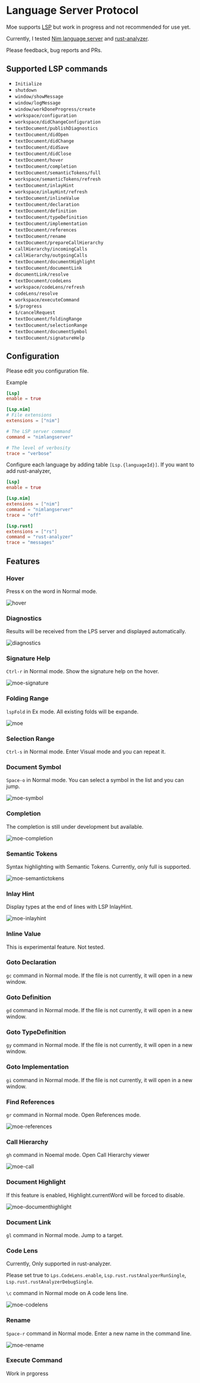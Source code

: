 # Language Server Protocol

Moe supports [LSP](https://microsoft.github.io/language-server-protocol/) but work in progress and not recommended for use yet.

Currently, I tested [Nim language server](https://github.com/nim-lang/langserver) and [rust-analyzer](https://rust-analyzer.github.io).

Please feedback, bug reports and PRs.

## Supported LSP commands

- `Initialize`
- `shutdown`
- `window/showMessage`
- `window/logMessage`
- `window/workDoneProgress/create`
- `workspace/configuration`
- `workspace/didChangeConfiguration`
- `textDocument/publishDiagnostics`
- `textDocument/didOpen`
- `textDocument/didChange`
- `textDocument/didSave`
- `textDocument/didClose`
- `textDocument/hover`
- `textDocument/completion`
- `textDocument/semanticTokens/full`
- `workspace/semanticTokens/refresh`
- `textDocument/inlayHint`
- `workspace/inlayHint/refresh`
- `textDocument/inlineValue`
- `textDocument/declaration`
- `textDocument/definition`
- `textDocument/typeDefinition`
- `textDocument/implementation`
- `textDocument/references`
- `textDocument/rename`
- `textDocument/prepareCallHierarchy`
- `callHierarchy/incomingCalls`
- `callHierarchy/outgoingCalls`
- `textDocument/documentHighlight`
- `textDocument/documentLink`
- `documentLink/resolve`
- `textDocument/codeLens`
- `workspace/codeLens/refresh`
- `codeLens/resolve`
- `workspace/executeCommand`
- `$/progress`
- `$/cancelRequest`
- `textDocument/foldingRange`
- `textDocument/selectionRange`
- `textDocument/documentSymbol`
- `textDocument/signatureHelp`

## Configuration

Please edit you configuration file.

Example
```toml
[Lsp]
enable = true

[Lsp.nim]
# File extensions
extensions = ["nim"]

# The LSP server command
command = "nimlangserver"

# The level of verbosity 
trace = "verbose"
```

Configure each language by adding table `[Lsp.{languageId}]`.
If you want to add rust-analyzer,
```toml
[Lsp]
enable = true

[Lsp.nim]
extensions = ["nim"]
command = "nimlangserver"
trace = "off"

[Lsp.rust]
extensions = ["rs"]
command = "rust-analyzer"
trace = "messages"
```

## Features

### Hover

Press `K` on the word in Normal mode.

![hover](https://github.com/fox0430/moe/assets/15966436/9e1f78d7-c52d-4bf7-bb51-7d86659ffeb5)

### Diagnostics

Results will be received from the LPS server and displayed automatically.

![diagnostics](https://github.com/fox0430/moe/assets/15966436/3cc99b32-c53a-4878-846d-8fd44b4a6fb2)

### Signature Help

`Ctrl-r` in Normal mode. Show the signature help on the hover.

![moe-signature](https://github.com/user-attachments/assets/7c8f2487-7cd9-4bb5-8833-2e495fdd21b3)

### Folding Range

`lspFold` in Ex mode. All existing folds will be expande.

![moe](https://github.com/user-attachments/assets/9fac0f03-fa70-49f8-9da0-ea9ae0c0ce04)

### Selection Range

`Ctrl-s` in Normal mode. Enter Visual mode and you can repeat it.

### Document Symbol

`Space-o` in Normal mode. You can select a symbol in the list and you can jump.

![moe-symbol](https://github.com/user-attachments/assets/67f15598-1e66-4c83-a99b-b0f1b21ef2b9)

### Completion

The completion is still under development but available.

![moe-completion](https://github.com/fox0430/moe/assets/15966436/c1788c00-45f9-4c45-b80f-ebe00638d91d)

### Semantic Tokens

Syntax highlighting with Semantic Tokens. Currently, only full is supported.

![moe-semantictokens](https://github.com/fox0430/moe/assets/15966436/234ed9d2-7251-4e5c-a242-626b45e091e7)

### Inlay Hint

Display types at the end of lines with LSP InlayHint.

![moe-inlayhint](https://github.com/fox0430/moe/assets/15966436/6e096bf4-0561-457d-944f-2526177fe33a)

### Inline Value

This is experimental feature. Not tested.

### Goto Declaration

`gc` command in Normal mode. If the file is not currently, it will open in a new window.

### Goto Definition

`gd` command in Normal mode. If the file is not currently, it will open in a new window.

### Goto TypeDefinition

`gy` command in Normal mode. If the file is not currently, it will open in a new window.

### Goto Implementation

`gi` command in Normal mode. If the file is not currently, it will open in a new window.

### Find References

`gr` command in Normal mode. Open References mode.

![moe-references](https://github.com/fox0430/moe/assets/15966436/fe34a5f9-a68b-4300-ad82-7c8bd7150d01)

### Call Hierarchy 

`gh` command in Noemal mode. Open Call Hierarchy viewer

![moe-call](https://github.com/fox0430/moe/assets/15966436/0c2bbf9d-f068-4e8c-bdf6-1cf4c3f02a9d)

### Document Highlight

If this feature is enabled, Highlight.currentWord will be forced to disable.

![moe-documenthighlight](https://github.com/fox0430/moe/assets/15966436/371b38e1-3d03-4773-847f-02ade38e6eb7)

### Document Link

`gl` command in Normal mode. Jump to a target.

### Code Lens

Currently, Only supported in rust-analyzer.

Please set true to `Lps.CodeLens.enable`, `Lsp.rust.rustAnalyzerRunSingle`, `Lsp.rust.rustAnalyzerDebugSingle`.

`\c` command in Normal mode on A code lens line.

![moe-codelens](https://github.com/user-attachments/assets/6c178bb1-578a-44f0-8beb-1c0bfbd7bed1)

### Rename

`Space-r` command in Normal mode. Enter a new name in the command line.

![moe-rename](https://github.com/fox0430/moe/assets/15966436/420ea178-c9fe-4053-8410-849fb845c698)

### Execute Command

Work in prgoress
